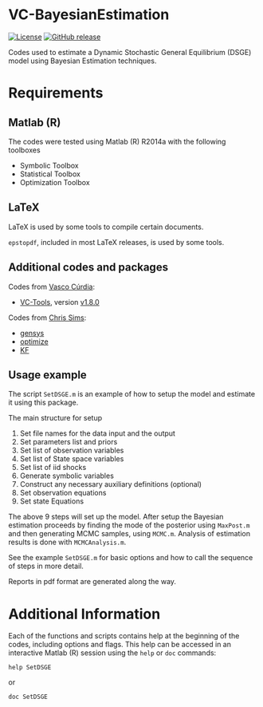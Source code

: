 # VC-BayesianEstimation

[![License](https://img.shields.io/badge/license-BSD%203--clause-green.svg)](https://github.com/vcurdia/VC-BayesianEstimation/blob/master/LICENSE)
[![GitHub release](https://img.shields.io/badge/version-v1.6.1-blue.svg)](https://github.com/vcurdia/VC-BayesianEstimation/releases/tag/v1.6.1)

Codes used to estimate a Dynamic Stochastic General Equilibrium (DSGE) model
using Bayesian Estimation techniques.


# Requirements

## Matlab (R)
The codes were tested using Matlab (R) R2014a with the following toolboxes
- Symbolic Toolbox
- Statistical Toolbox
- Optimization Toolbox

## LaTeX
LaTeX is used by some tools to compile certain documents.

`epstopdf`, included in most LaTeX releases, is used by some tools.

## Additional codes and packages

Codes from 
[Vasco Cúrdia](http://www.frbsf.org/economic-research/economists/vasco-curdia/):
- [VC-Tools](https://github.com/vcurdia/VC-Tools), 
  version 
  [v1.8.0](https://github.com/vcurdia/VC-Tools/releases/tag/v1.8.0)
  
Codes from [Chris Sims](http://www.princeton.edu/~sims/):
- [gensys](http://sims.princeton.edu/yftp/gensys/)
- [optimize](http://dge.repec.org/codes/sims/optimize/)
- [KF](http://sims.princeton.edu/yftp/Times09/KFmatlab/)



## Usage example

The script `SetDSGE.m` is an example of how to setup the model and estimate it
using this package.

The main structure for setup
1. Set file names for the data input and the output
2. Set parameters list and priors
3. Set list of observation variables
4. Set list of State space variables
5. Set list of iid shocks
6. Generate symbolic variables
7. Construct any necessary auxiliary definitions (optional)
8. Set observation equations
9. Set state Equations

The above 9 steps will set up the model. After setup the Bayesian estimation
proceeds by finding the mode of the posterior using `MaxPost.m` and then
generating MCMC samples, using `MCMC.m`. Analysis of estimation results is done
with `MCMCAnalysis.m`.

See the example `SetDSGE.m` for basic options and how to call the sequence of
steps in more detail. 

Reports in pdf format are generated along the way.


# Additional Information

Each of the functions and scripts contains help at the beginning of the codes,
including options and flags. This help can be accessed in an interactive Matlab
(R) session using the `help` or `doc` commands: 
```
help SetDSGE
``` 
or 
```
doc SetDSGE
```

